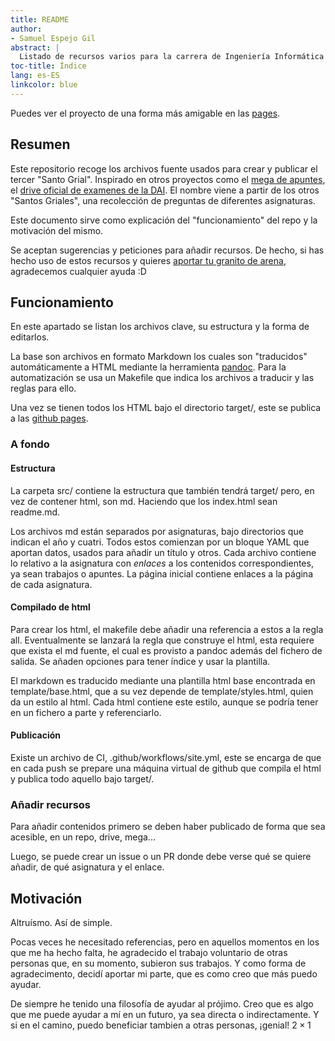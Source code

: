 ```yaml
---
title: README
author: 
- Samuel Espejo Gil
abstract: |
  Listado de recursos varios para la carrera de Ingeniería Informática de Ciudad Real.
toc-title: Índice
lang: es-ES
linkcolor: blue
---
```


Puedes ver el proyecto de una forma más amigable en las [pages](https://redbed24.github.io/Santo_Grial/).

## Resumen

Este repositorio recoge los archivos fuente usados para crear y publicar el tercer "Santo Grial".
Inspirado en otros proyectos como el [mega de apuntes](https://mega.nz/folder/4eBk3JJB#XZXXUbJ9f0qTui-Jo8i8tw), el [drive oficial de examenes de la DAI](https://drive.google.com/drive/folders/1351xo0_p9Ahvw6R-_x6ATH04Vt0oKLx-).
El nombre viene a partir de los otros "Santos Griales", una recolección de preguntas de diferentes asignaturas.

Este documento sirve como explicación del "funcionamiento" del repo y la motivación del mismo.

Se aceptan sugerencias y peticiones para añadir recursos.
De hecho, si has hecho uso de estos recursos y quieres [aportar tu granito de arena](#añadir-recursos), agradecemos cualquier ayuda :D

## Funcionamiento

En este apartado se listan los archivos clave, su estructura y la forma de editarlos.

La base son archivos en formato Markdown los cuales son "traducidos" automáticamente a HTML mediante la herramienta [pandoc](https://pandoc.org/).
Para la automatización se usa un Makefile que indica los archivos a traducir y las reglas para ello.

Una vez se tienen todos los HTML bajo el directorio target/, este se publica a las [github pages](https://pages.github.com/).

### A fondo

#### Estructura

La carpeta src/ contiene la estructura que también tendrá target/ pero, en vez de contener html, son md.
Haciendo que los index.html sean readme.md.

Los archivos md están separados por asignaturas, bajo directorios que indican el año y cuatri.
Todos estos comienzan por un bloque YAML que aportan datos, usados para añadir un título y otros.
Cada archivo contiene lo relativo a la asignatura con *enlaces* a los contenidos correspondientes, ya sean trabajos o apuntes.
La página inicial contiene enlaces a la página de cada asignatura.

#### Compilado de html

Para crear los html, el makefile debe añadir una referencia a estos a la regla all.
Eventualmente se lanzará la regla que construye el html, esta requiere que exista el md fuente, el cual es provisto a pandoc además del fichero de salida.
Se añaden opciones para tener índice y usar la plantilla.

El markdown es traducido mediante una plantilla html base encontrada en template/base.html, que a su vez depende de template/styles.html, quien da un estilo al html.
Cada html contiene este estilo, aunque se podría tener en un fichero a parte y referenciarlo.

#### Publicación

Existe un archivo de CI, .github/workflows/site.yml, este se encarga de que en cada push se prepare una máquina virtual de github que compila el html y publica todo aquello bajo target/.

### Añadir recursos

Para añadir contenidos primero se deben haber publicado de forma que sea acesible, en un repo, drive, mega...

Luego, se puede crear un issue o un PR donde debe verse qué se quiere añadir, de qué asignatura y el enlace.

## Motivación

Altruísmo.
Así de simple.

Pocas veces he necesitado referencias, pero en aquellos momentos en los que me ha hecho falta, he agradecido el trabajo voluntario de otras personas que, en su momento, subieron sus trabajos.
Y como forma de agradecimento, decidí aportar mi parte, que es como creo que más puedo ayudar.

De siempre he tenido una filosofía de ayudar al prójimo.
Creo que es algo que me puede ayudar a mí en un futuro, ya sea directa o indirectamente.
Y si en el camino, puedo beneficiar tambien a otras personas, ¡genial! $2 \times 1$

